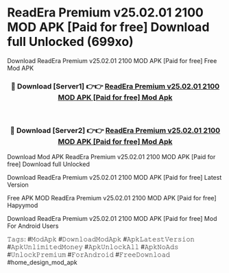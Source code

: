 # ReadEra Premium v25.02.01 2100 MOD APK [Paid for free] Download full Unlocked (699xo)
Download ReadEra Premium v25.02.01 2100 MOD APK [Paid for free] Free Mod APK

<div align="center">
<h3>🔴 Download [Server1] 👉👉 <a href="https://apkcomod.com?title=ReadEra_Premium_v25.02.01_2100_MOD_APK_[Paid_for_free]">ReadEra Premium v25.02.01 2100 MOD APK [Paid for free] Mod Apk</a></h3><br>

<h3>🔴 Download [Server2] 👉👉 <a href="https://apkcomod.com?title=ReadEra_Premium_v25.02.01_2100_MOD_APK_[Paid_for_free]">ReadEra Premium v25.02.01 2100 MOD APK [Paid for free] Mod Apk</a></h3>
</div>


Download Mod APK ReadEra Premium v25.02.01 2100 MOD APK [Paid for free] Download full Unlocked

Download ReadEra Premium v25.02.01 2100 MOD APK [Paid for free] Latest Version

Free APK MOD ReadEra Premium v25.02.01 2100 MOD APK [Paid for free] Hapyymod

Download ReadEra Premium v25.02.01 2100 MOD APK [Paid for free] Mod For Android Users

𝚃𝚊𝚐𝚜: #𝙼𝚘𝚍𝙰𝚙𝚔 #𝙳𝚘𝚠𝚗𝚕𝚘𝚊𝚍𝙼𝚘𝚍𝙰𝚙𝚔 #𝙰𝚙𝚔𝙻𝚊𝚝𝚎𝚜𝚝𝚅𝚎𝚛𝚜𝚒𝚘𝚗 #𝙰𝚙𝚔𝚄𝚗𝚕𝚒𝚖𝚒𝚝𝚎𝚍𝙼𝚘𝚗𝚎𝚢 #𝙰𝚙𝚔𝚄𝚗𝚕𝚘𝚌𝚔𝙰𝚕𝚕 #𝙰𝚙𝚔𝙽𝚘𝙰𝚍𝚜 #𝚄𝚗𝚕𝚘𝚌𝚔𝙿𝚛𝚎𝚖𝚒𝚞𝚖 #𝙵𝚘𝚛𝙰𝚗𝚍𝚛𝚘𝚒𝚍 #𝙵𝚛𝚎𝚎𝙳𝚘𝚠𝚗𝚕𝚘𝚊𝚍 #home_design_mod_apk